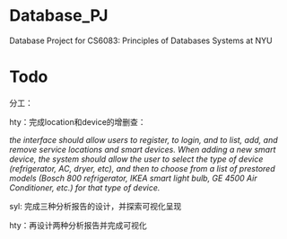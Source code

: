 # Database_PJ
 Database Project for CS6083: Principles of Databases Systems at NYU


# Todo

分工：

hty：完成location和device的增删查：

*the interface should allow users to register, to login, and to list, add, and remove service locations and smart devices. When adding a new smart device, the system should allow the user to select the type of device (refrigerator, AC, dryer, etc), and then to choose from a list of prestored models (Bosch 800 refrigerator, IKEA smart light bulb, GE 4500 Air Conditioner, etc.) for that type of device.* 

syl: 完成三种分析报告的设计，并探索可视化呈现

hty：再设计两种分析报告并完成可视化
